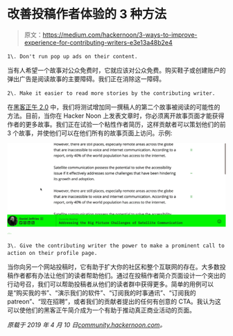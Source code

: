 # 改善投稿作者体验的 3 种方法

> 原文：<https://medium.com/hackernoon/3-ways-to-improve-experience-for-contributing-writers-e3e13a48b2e4>

`1\. Don't run pop up ads on their content.`

当有人希望一个故事对公众免费时，它就应该对公众免费。购买鞋子或创建账户的弹出广告是阅读故事的主要障碍。我们正在消除这一障碍。

`2\. Make it easier to read more stories by the contributing writer.`

在[黑客正午 2.0](https://community.hackernoon.com/c/product) 中，我们将测试增加同一撰稿人的第二个故事被阅读的可能性的方法。目前，当你在 Hacker Noon 上发表文章时，你必须离开故事页面才能获得作者的更多故事。我们正在试验一个粘性作者简历，这样贡献者可以策划他们的前 3 个故事，并使他们可以在他们所有的故事页面上访问。示例:

![](img/e35fb6cde233e983d8e0fd1af6d8b7b4.png)![](img/9a970828380056d8f0dca06b86b57156.png)

`3\. Give the contributing writer the power to make a prominent call to action on their profile page.`

当你向另一个网站投稿时，它有助于扩大你的社区和整个互联网的存在。大多数投稿作者都有办法让他们的读者帮助他们。通过在投稿作者简介页面设计一个突出的行动号召，我们可以帮助投稿者从他们的读者群中获得更多。简单的用例可以是“购买我的书”、“演示我们的软件”、“订阅我的时事通讯”、“订阅我的 patreon”、“现在招聘”，或者我们的贡献者提出的任何有创意的 CTA。我认为这可以使他们的黑客正午简介成为一个有助于推动真正商业活动的页面。

*原载于 2019 年 4 月 10 日*[*community.hackernoon.com*](https://community.hackernoon.com/t/3-ways-to-improve-experience-for-contributing-writers/1911)*。*